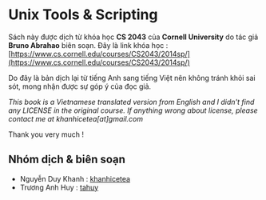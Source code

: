 # Unix Tools & Scripting

Sách này được dịch từ khóa học **CS 2043** của **Cornell University** do tác giả **Bruno Abrahao** biên soạn. Đây là link khóa học : [https://www.cs.cornell.edu/courses/CS2043/2014sp/](https://www.cs.cornell.edu/courses/CS2043/2014sp/)

Do đây là bản dịch lại từ tiếng Anh sang tiếng Việt nên không tránh khỏi sai sót, mong nhận được sự góp ý của đọc giả.

_This book is a Vietnamese translated version from English and I didn't find any LICENSE in the original course. If anything wrong about license, please contact me at khanhicetea\[at\]gmail.com_

Thank you very much !

## Nhóm dịch & biên soạn

* Nguyễn Duy Khanh : [khanhicetea](https://khanhicetea.com)
* Trương Anh Huy : [tahuy](https://github.com/tahuy)



